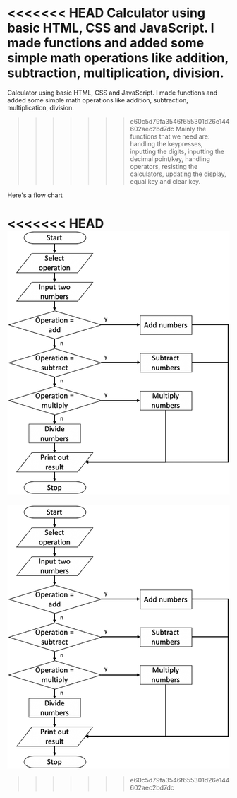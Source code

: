 <<<<<<< HEAD
Calculator using basic HTML, CSS and JavaScript. I made functions and added some simple math operations like addition, subtraction, multiplication, division.
=======
Calculator using basic HTML, CSS and JavaScript. I made functions and added some simple math operations like addition, subtraction, multiplication, division. 

>>>>>>> e60c5d79fa3546f655301d26e144602aec2bd7dc
Mainly the functions that we need are: handling the keypresses, inputting the digits, inputting the decimal point/key, handling operators, resisting the calculators, updating the display, equal key and clear key.

Here's a flow chart

<<<<<<< HEAD
![](flow-chart.png)
=======

![](flow-chart.png)


>>>>>>> e60c5d79fa3546f655301d26e144602aec2bd7dc
